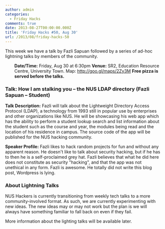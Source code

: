 ```yaml
---
author: admin
categories:
  - Friday Hacks
comments: true
date: 2013-08-27T00:00:00.000Z
title: 'Friday Hacks #50, Aug 30'
url: /2013/08/friday-hacks-50
---
```


This week we have a talk by Fazli Sapuan followed by a series of ad-hoc lightning talks by members of the community.
<p style="padding-left: 30px;"><strong>Date/Time:</strong> Friday, Aug 30 at 6:30pm
<strong>Venue:</strong> SR2, Education Resource Centre, University Town. Map: <a href="http://goo.gl/maps/2Zy3M">http://goo.gl/maps/2Zy3M</a>
<strong>Free pizza is served before the talks.</strong></p>

<h3>Talk: How I am stalking you – the NUS LDAP directory (Fazli Sapuan – Student)</h3>
<strong>Talk Description:</strong>
Fazli will talk about the Lightweight Directory Access Protocol (LDAP), a technology from 1993 still in popular use by enterprises and other organizations like NUS. He will be showcasing his web app which has the ability to perform a student lookup search and list information about the student such as the course and year, the modules being read and the location of his residence in campus. The source code of the app will be published for the NUS hacking community.

<strong>Speaker Profile:</strong>
Fazli likes to hack random projects for fun and without any apparent reason. He doesn't like to talk about security hacking, but if he has to then he is a self-proclaimed grey hat. Fazli believes that what he did here does not constitute as security "hacking", and that the app was not unethical in any form. Fazli is awesome. He totally did not write this blog post, Wordpress is lying.
<h3>About Lightning Talks</h3>
NUS Hackers is currently transitioning from weekly tech talks to a more community-involved format. As such, we are currently experimenting with new ideas. The new ideas may or may not work but the plan is we will always have something familiar to fall back on even if they fail.

More information about the lighting talks will be available later.
